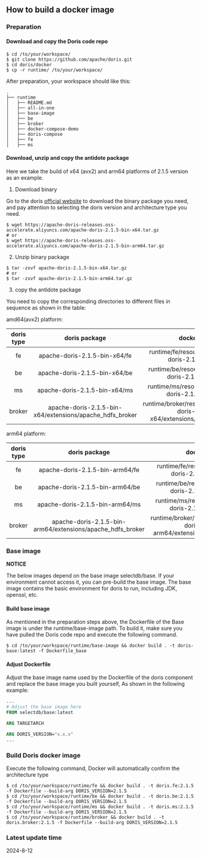 <!-- 
Licensed to the Apache Software Foundation (ASF) under one
or more contributor license agreements.  See the NOTICE file
distributed with this work for additional information
regarding copyright ownership.  The ASF licenses this file
to you under the Apache License, Version 2.0 (the
"License"); you may not use this file except in compliance
with the License.  You may obtain a copy of the License at

  http://www.apache.org/licenses/LICENSE-2.0

Unless required by applicable law or agreed to in writing,
software distributed under the License is distributed on an
"AS IS" BASIS, WITHOUT WARRANTIES OR CONDITIONS OF ANY
KIND, either express or implied.  See the License for the
specific language governing permissions and limitations
under the License.
-->

## How to build a docker image

### Preparation 

#### Download and copy the Doris code repo

```console
$ cd /to/your/workspace/
$ git clone https://github.com/apache/doris.git
$ cd doris/docker
$ cp -r runtime/ /to/your/workspace/
```

After preparation, your workspace should like this:

```
.
├── runtime
│   ├── README.md
│   ├── all-in-one
│   ├── base-image
│   ├── be
│   ├── broker
│   ├── docker-compose-demo
│   ├── doris-compose
│   ├── fe
│   ├── ms
```

#### Download, unzip and copy the antidote package

Here we take the build of x64 (avx2) and arm64 platforms of 2.1.5 version as an example.

1. Download binary

Go to the doris [official website](https://doris.apache.org/download) to download the binary package you need, and pay attention to selecting the doris version and architecture type you need.
  
```console
$ wget https://apache-doris-releases.oss-accelerate.aliyuncs.com/apache-doris-2.1.5-bin-x64.tar.gz
# or
$ wget https://apache-doris-releases.oss-accelerate.aliyuncs.com/apache-doris-2.1.5-bin-arm64.tar.gz
```
   
2. Unzip binary package

```console
$ tar -zxvf apache-doris-2.1.5-bin-x64.tar.gz
# or
$ tar -zxvf apache-doris-2.1.5-bin-arm64.tar.gz
```

3. copy the antidote package

You need to copy the corresponding directories to different files in sequence as shown in the table:

amd64(avx2) platform: 

| doris type |                      doris package                       |                                    docker file path                                    |
|:----------:|:--------------------------------------------------------:|:--------------------------------------------------------------------------------------:|
|     fe     |              apache-doris-2.1.5-bin-x64/fe               |                runtime/fe/resource/amd64/apache-doris-2.1.5-bin-x64/fe                 |
|     be     |              apache-doris-2.1.5-bin-x64/be               |                runtime/be/resource/amd64/apache-doris-2.1.5-bin-x64/be                 |
|     ms     |              apache-doris-2.1.5-bin-x64/ms               |                runtime/ms/resource/amd64/apache-doris-2.1.5-bin-x64/ms                 |
|   broker   | apache-doris-2.1.5-bin-x64/extensions/apache_hdfs_broker | runtime/broker/resource/amd64/apache-doris-2.1.5-bin-x64/extensions/apache_hdfs_broker |

arm64 platform:

| doris type |                       doris package                        |                                     docker file path                                     |
|:----------:|:----------------------------------------------------------:|:----------------------------------------------------------------------------------------:|
|     fe     |              apache-doris-2.1.5-bin-arm64/fe               |                runtime/fe/resource/arm64/apache-doris-2.1.5-bin-arm64/fe                 |
|     be     |              apache-doris-2.1.5-bin-arm64/be               |                runtime/be/resource/arm64/apache-doris-2.1.5-bin-arm64/be                 |
|     ms     |              apache-doris-2.1.5-bin-arm64/ms               |                runtime/ms/resource/arm64/apache-doris-2.1.5-bin-arm64/ms                 |
|   broker   | apache-doris-2.1.5-bin-arm64/extensions/apache_hdfs_broker | runtime/broker/resource/arm64/apache-doris-2.1.5-bin-arm64/extensions/apache_hdfs_broker |



### Base image

**NOTICE**

The below images depend on the base image selectdb/base. If your environment cannot access it, you can pre-build the base image. The base image contains the basic environment for doris to run, including JDK, openssl, etc.

#### Build base image

As mentioned in the preparation steps above, the Dockerfile of the Base image is under the runtime/base-image path. To build it, make sure you have pulled the Doris code repo and execute the following command.

```console
$ cd /to/your/workspace/runtime/base-image && docker build . -t doris-base:latest -f Dockerfile_base
```

#### Adjust Dockerfile
Adjust the base image name used by the Dockerfile of the doris component and replace the base image you built yourself, As shown in the following example:

```dockerfile
...
# Adjust the base image here
FROM selectdb/base:latest

ARG TARGETARCH

ARG DORIS_VERSION="x.x.x"
...
```


### Build Doris docker image

Execute the following command, Docker will automatically confirm the architecture type

```console
$ cd /to/your/workspace/runtime/fe && docker build . -t doris.fe:2.1.5 -f Dockerfile --build-arg DORIS_VERSION=2.1.5 
$ cd /to/your/workspace/runtime/be && docker build . -t doris.be:2.1.5 -f Dockerfile --build-arg DORIS_VERSION=2.1.5 
$ cd /to/your/workspace/runtime/ms && docker build . -t doris.ms:2.1.5 -f Dockerfile --build-arg DORIS_VERSION=2.1.5 
$ cd /to/your/workspace/runtime/broker && docker build . -t doris.broker:2.1.5 -f Dockerfile --build-arg DORIS_VERSION=2.1.5 
```

### Latest update time

2024-8-12
